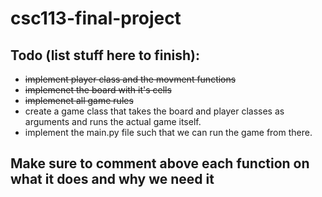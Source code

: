 # csc113-final-project


## Todo (list stuff here to finish):
- ~~implement player class and the movment functions~~
- ~~implemenet the board with it's cells~~
- ~~implemenet all game rules~~
- create a game class that takes the board and player classes as arguments and runs the actual game itself.
- implement the main.py file such that we can run the game from there.

## Make sure to comment above each function on what it does and why we need it

